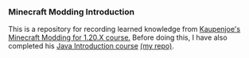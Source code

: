 ### Minecraft Modding Introduction
This is a repository for recording learned knowledge from [Kaupenjoe's Minecraft Modding for 1.20.X course.](https://youtube.com/playlist?list=PLKGarocXCE1EO43Dlf5JGh7Yk-kRAXUEJ&si=8sYkJwnyc7GQOdxX)
Before doing this, I have also completed his [Java Introduction course](https://youtube.com/playlist?list=PLKGarocXCE1Egp6soRNlflWJWc44sau40&si=3mvBfX2OAmVzxdEI) [(my repo)](https://github.com/Underio3298/JavaIntroduction).

